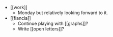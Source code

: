 - [[work]]
  - Monday but relatively looking forward to it.
- [[flancia]]
  - Continue playing with [[graphs]]?
  - Write [[open letters]]?
